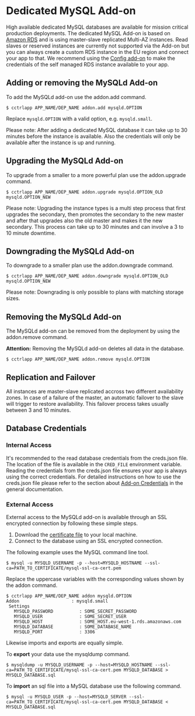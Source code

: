 # Dedicated MySQL Add-on

High available dedicated MySQL databases are available for mission critical production deployments. The dedicated MySQL Add-on is based on [Amazon RDS](http://aws.amazon.com/rds/) and is using master-slave replicated Multi-AZ instances. Read slaves or reserved instances are currently not supported via the Add-on but you can always create a custom RDS instance in the EU region and connect your app to that. We recommend using the [Config add-on](https://www.cloudcontrol.com/add-ons/config) to make the credentials of the self managed RDS instance available to your app.

## Adding or removing the MySQLd Add-on

To add the MySQLd add-on use the addon.add command.

~~~
$ cctrlapp APP_NAME/DEP_NAME addon.add mysqld.OPTION
~~~
Replace `mysqld.OPTION` with a valid option, e.g. `mysqld.small`.

Please note: After adding a dedicated MySQL database it can take up to 30 minutes before the instance is available. Also the credentials will only be available after the instance is up and running.

## Upgrading the MySQLd Add-on

To upgrade from a smaller to a more powerful plan use the addon.upgrade command.

~~~
$ cctrlapp APP_NAME/DEP_NAME addon.upgrade mysqld.OPTION_OLD mysqld.OPTION_NEW
~~~

Please note: Upgrading the instance types is a multi step process that first upgrades the secondary, then promotes the secondary to the new master and after that upgrades also the old master and makes it the new secondary. This process can take up to 30 minutes and can involve a 3 to 10 minute downtime.

## Downgrading the MySQLd Add-on

To downgrade to a smaller plan use the addon.downgrade command.

~~~
$ cctrlapp APP_NAME/DEP_NAME addon.downgrade mysqld.OPTION_OLD mysqld.OPTION_NEW
~~~

Please note: Downgrading is only possible to plans with matching storage sizes.

## Removing the MySQLd Add-on

The MySQLd add-on can be removed from the deployment by using the addon.remove command.

**Attention:** Removing the MySQLd add-on deletes all data in the database.

~~~
$ cctrlapp APP_NAME/DEP_NAME addon.remove mysqld.OPTION
~~~

## Replication and Failover

All instances are master-slave replicated accross two different availability zones. In case of a failure of the master, an automatic failover to the slave will trigger to restore availability. This failover process takes usually between 3 and 10 minutes.

## Database Credentials

### Internal Access

It's recommended to the read database credentials from the creds.json file. The location of the file is available in the `CRED_FILE` environment variable. Reading the credentials from the creds.json file ensures your app is always using the correct credentials. For detailed instructions on how to use the creds.json file please refer to the section about [Add-on Credentials](https://www.cloudcontrol.com/dev-center/platform-documentation#add-on-credentials) in the general documentation.

### External Access

External access to the MySQLd add-on is available through an SSL encrypted connection by following these simple steps.

 1. Download the [certificate file](http://s3.amazonaws.com/rds-downloads/mysql-ssl-ca-cert.pem) to your local machine.
 1. Connect to the database using an SSL encrypted connection.

The following example uses the MySQL command line tool.

~~~
$ mysql -u MYSQLD_USERNAME -p --host=MYSQLD_HOSTNAME --ssl-ca=PATH_TO_CERTIFICATE/mysql-ssl-ca-cert.pem
~~~

Replace the uppercase variables with the corresponding values shown by the addon command.

~~~
$ cctrlapp APP_NAME/DEP_NAME addon mysqld.OPTION
Addon                    : mysqld.small
 Settings
   MYSQLD_PASSWORD          : SOME_SECRET_PASSWORD
   MYSQLD_USER              : SOME_SECRET_USER
   MYSQLD_HOST              : SOME_HOST.eu-west-1.rds.amazonaws.com
   MYSQLD_DATABASE          : SOME_DATABASE_NAME
   MYSQLD_PORT              : 3306
~~~

Likewise imports and exports are equally simple.

To **export** your data use the mysqldump command.
~~~
$ mysqldump -u MYSQLD_USERNAME -p --host=MYSQLD_HOSTNAME --ssl-ca=PATH_TO_CERTIFICATE/mysql-ssl-ca-cert.pem MYSQLD_DATABASE > MYSQLD_DATABASE.sql
~~~

To **import** an sql file into a MySQL database use the following command.
~~~
$ mysql -u MYSQLD_USER -p --host=MYSQLD_SERVER --ssl-ca=PATH_TO_CERTIFICATE/mysql-ssl-ca-cert.pem MYSQLD_DATABASE < MYSQLD_DATABASE.sql
~~~


